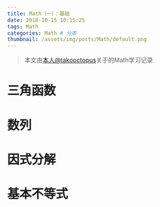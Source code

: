 ```yaml
---
title: Math（一）：基础
date: 2018-10-15 10:15:25
tags: Math
categories: Math # 分类
thumbnail: /assets/img/posts/Math/default.png
---
```


>本文由[本人@takooctopus](https://takooctopus.github.io "たこ焼きのGITHUB")关于的Math学习记录

# 三角函数

# 数列

# 因式分解

# 基本不等式


